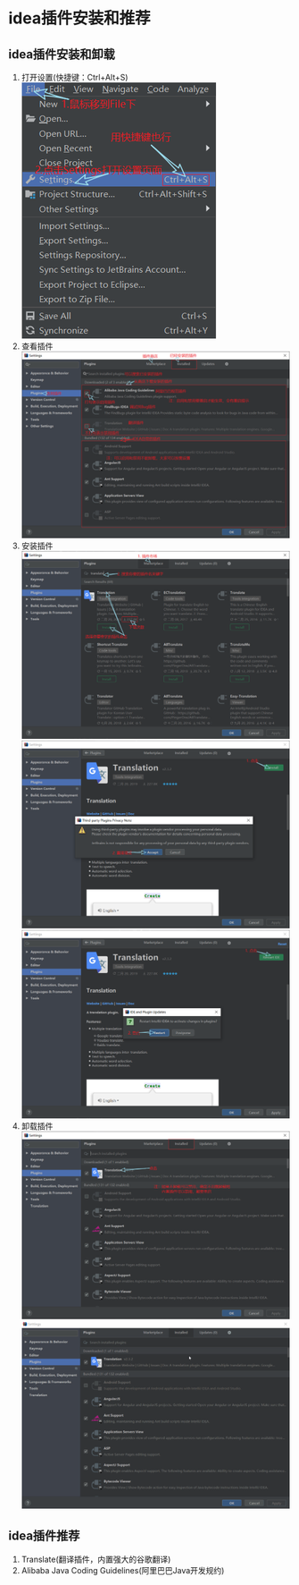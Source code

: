 # idea插件安装和推荐

## idea插件安装和卸载

1. 打开设置(快捷键：Ctrl+Alt+S)  
   ![打开设置](img/Snipaste_2019-03-25_17-34-30.png)
2. 查看插件  
   ![查看插件](img/Snipaste_2019-03-29_18-00-21.png)
3. 安装插件  
   ![安装插件1](img/Snipaste_2019-03-30_18-22-30.png)  
   ![安装插件2](img/Snipaste_2019-03-30_18-24-58.png)  
   ![安装插件3](img/Snipaste_2019-03-30_18-26-27.png)  
4. 卸载插件  
   ![卸载插件1](img/Snipaste_2019-03-30_18-34-35.png)  
   ![卸载插件2](img/UninstallPlugin.gif)

## idea插件推荐

1. Translate(翻译插件，内置强大的谷歌翻译)
2. Alibaba Java Coding Guidelines(阿里巴巴Java开发规约)